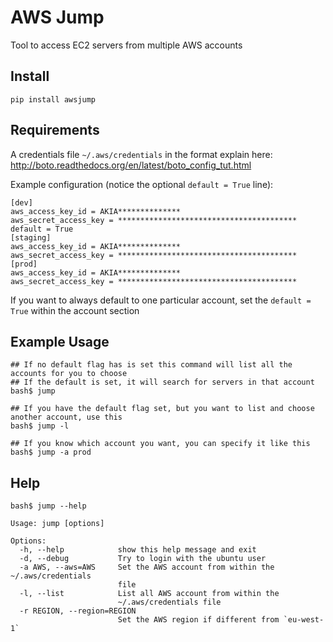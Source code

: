 # AWS Jump

Tool to access EC2 servers from multiple AWS accounts

## Install

`pip install awsjump`

## Requirements

A credentials file  `~/.aws/credentials` in the format explain here: http://boto.readthedocs.org/en/latest/boto_config_tut.html

Example configuration (notice the optional `default = True` line):
```
[dev]
aws_access_key_id = AKIA**************
aws_secret_access_key = ****************************************
default = True
[staging]
aws_access_key_id = AKIA**************
aws_secret_access_key = ****************************************
[prod]
aws_access_key_id = AKIA**************
aws_secret_access_key = ****************************************
```

If you want to always default to one particular account, set the `default = True` within the account section


## Example Usage

```
## If no default flag has is set this command will list all the accounts for you to choose
## If the default is set, it will search for servers in that account
bash$ jump

## If you have the default flag set, but you want to list and choose another account, use this
bash$ jump -l

## If you know which account you want, you can specify it like this
bash$ jump -a prod

```

## Help

```
bash$ jump --help

Usage: jump [options]

Options:
  -h, --help            show this help message and exit
  -d, --debug           Try to login with the ubuntu user
  -a AWS, --aws=AWS     Set the AWS account from within the ~/.aws/credentials
                        file
  -l, --list            List all AWS account from within the
                        ~/.aws/credentials file
  -r REGION, --region=REGION
                        Set the AWS region if different from `eu-west-1`
```
